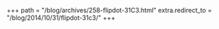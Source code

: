 +++
path = "/blog/archives/258-flipdot-31C3.html"
extra.redirect_to = "/blog/2014/10/31/flipdot-31c3/"
+++
